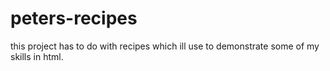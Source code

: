 # peters-recipes
this project has to do with recipes which ill use to
demonstrate some of my skills in html.